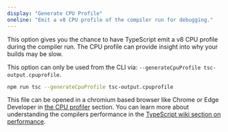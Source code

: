 ```yaml
---
display: "Generate CPU Profile"
oneline: "Emit a v8 CPU profile of the compiler run for debugging."
---
```


This option gives you the chance to have TypeScript emit a v8 CPU profile during the compiler run. The CPU profile can provide insight into why your builds may be slow.

This option can only be used from the CLI via: `--generateCpuProfile tsc-output.cpuprofile`.

```sh
npm run tsc --generateCpuProfile tsc-output.cpuprofile
```

This file can be opened in a chromium based browser like Chrome or Edge Developer in [the CPU profiler](https://developers.google.com/web/tools/chrome-devtools/rendering-tools/js-execution) section.
You can learn more about understanding the compilers performance in the [TypeScript wiki section on performance](https://github.com/microsoft/TypeScript/wiki/Performance).
